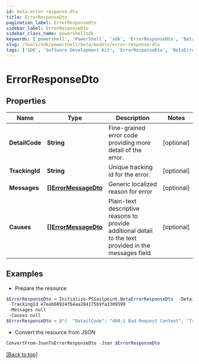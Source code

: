 ```yaml
---
id: beta-error-response-dto
title: ErrorResponseDto
pagination_label: ErrorResponseDto
sidebar_label: ErrorResponseDto
sidebar_class_name: powershellsdk
keywords: ['powershell', 'PowerShell', 'sdk', 'ErrorResponseDto', 'BetaErrorResponseDto'] 
slug: /tools/sdk/powershell/beta/models/error-response-dto
tags: ['SDK', 'Software Development Kit', 'ErrorResponseDto', 'BetaErrorResponseDto']
---
```



# ErrorResponseDto

## Properties

Name | Type | Description | Notes
------------ | ------------- | ------------- | -------------
**DetailCode** | **String** | Fine-grained error code providing more detail of the error. | [optional] 
**TrackingId** | **String** | Unique tracking id for the error. | [optional] 
**Messages** | [**[]ErrorMessageDto**](error-message-dto) | Generic localized reason for error | [optional] 
**Causes** | [**[]ErrorMessageDto**](error-message-dto) | Plain-text descriptive reasons to provide additional detail to the text provided in the messages field | [optional] 

## Examples

- Prepare the resource
```powershell
$ErrorResponseDto = Initialize-PSSailpoint.BetaErrorResponseDto  -DetailCode 400.1 Bad Request Content `
 -TrackingId e7eab60924f64aa284175b9fa3309599 `
 -Messages null `
 -Causes null
$ErrorResponseDto = @"{  "DetailCode": "400.1 Bad Request Content", "TrackingId": "e7eab60924f64aa284175b9fa3309599", "Messages": null, "Causes": null }"@
```

- Convert the resource from JSON
```powershell
ConvertFrom-JsonToErrorResponseDto -Json $ErrorResponseDto
```


[[Back to top]](#) 

